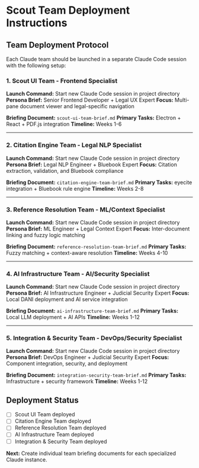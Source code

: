 # Scout Team Deployment Instructions

## Team Deployment Protocol

Each Claude team should be launched in a separate Claude Code session with the following setup:

### 1. **Scout UI Team** - Frontend Specialist
**Launch Command:** Start new Claude Code session in project directory
**Persona Brief:** Senior Frontend Developer + Legal UX Expert
**Focus:** Multi-pane document viewer and legal-specific navigation

**Briefing Document:** `scout-ui-team-brief.md`
**Primary Tasks:** Electron + React + PDF.js integration
**Timeline:** Weeks 1-6

---

### 2. **Citation Engine Team** - Legal NLP Specialist  
**Launch Command:** Start new Claude Code session in project directory
**Persona Brief:** Legal NLP Engineer + Bluebook Expert
**Focus:** Citation extraction, validation, and Bluebook compliance

**Briefing Document:** `citation-engine-team-brief.md`
**Primary Tasks:** eyecite integration + Bluebook rule engine
**Timeline:** Weeks 2-8

---

### 3. **Reference Resolution Team** - ML/Context Specialist
**Launch Command:** Start new Claude Code session in project directory
**Persona Brief:** ML Engineer + Legal Context Expert
**Focus:** Inter-document linking and fuzzy logic matching

**Briefing Document:** `reference-resolution-team-brief.md`
**Primary Tasks:** Fuzzy matching + context-aware resolution
**Timeline:** Weeks 4-10

---

### 4. **AI Infrastructure Team** - AI/Security Specialist
**Launch Command:** Start new Claude Code session in project directory
**Persona Brief:** AI Infrastructure Engineer + Judicial Security Expert
**Focus:** Local DANI deployment and AI service integration

**Briefing Document:** `ai-infrastructure-team-brief.md`
**Primary Tasks:** Local LLM deployment + AI APIs
**Timeline:** Weeks 1-12

---

### 5. **Integration & Security Team** - DevOps/Security Specialist
**Launch Command:** Start new Claude Code session in project directory
**Persona Brief:** DevOps Engineer + Judicial Security Expert
**Focus:** Component integration, security, and deployment

**Briefing Document:** `integration-security-team-brief.md`
**Primary Tasks:** Infrastructure + security framework
**Timeline:** Weeks 1-12

## Deployment Status
- [ ] Scout UI Team deployed
- [ ] Citation Engine Team deployed  
- [ ] Reference Resolution Team deployed
- [ ] AI Infrastructure Team deployed
- [ ] Integration & Security Team deployed

**Next:** Create individual team briefing documents for each specialized Claude instance.